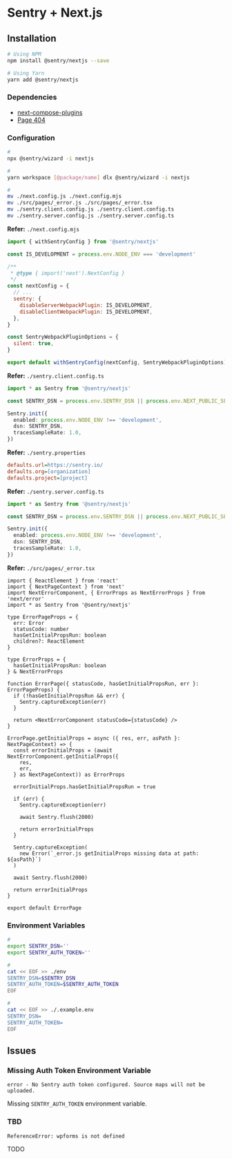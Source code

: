 # Sentry + Next.js

<!--
enabled: process.env.NODE_ENV !== 'development',
-->

<!--
Refer: src/app/layout.tsx

throw new Error('Sentry Example API Route Error')
-->

## Installation

```sh
# Using NPM
npm install @sentry/nextjs --save

# Using Yarn
yarn add @sentry/nextjs
```

### Dependencies

- [next-compose-plugins](/next.js/ext)
- [Page 404](/next.js/extend/page-404.md)

### Configuration

```sh
#
npx @sentry/wizard -i nextjs

#
yarn workspace [@package/name] dlx @sentry/wizard -i nextjs
```

```sh
#
mv ./next.config.js ./next.config.mjs
mv ./src/pages/_error.js ./src/pages/_error.tsx
mv ./sentry.client.config.js ./sentry.client.config.ts
mv ./sentry.server.config.js ./sentry.server.config.ts
```

**Refer:** `./next.config.mjs`

```mjs
import { withSentryConfig } from '@sentry/nextjs'

const IS_DEVELOPMENT = process.env.NODE_ENV === 'development'

/**
 * @type { import('next').NextConfig }
 */
const nextConfig = {
  // ...
  sentry: {
    disableServerWebpackPlugin: IS_DEVELOPMENT,
    disableClientWebpackPlugin: IS_DEVELOPMENT,
  },
}

const SentryWebpackPluginOptions = {
  silent: true,
}

export default withSentryConfig(nextConfig, SentryWebpackPluginOptions)
```

**Refer:** `./sentry.client.config.ts`

```ts
import * as Sentry from '@sentry/nextjs'

const SENTRY_DSN = process.env.SENTRY_DSN || process.env.NEXT_PUBLIC_SENTRY_DSN

Sentry.init({
  enabled: process.env.NODE_ENV !== 'development',
  dsn: SENTRY_DSN,
  tracesSampleRate: 1.0,
})
```

**Refer:** `./sentry.properties`

```ini
defaults.url=https://sentry.io/
defaults.org=[organization]
defaults.project=[project]
```

**Refer:** `./sentry.server.config.ts`

```ts
import * as Sentry from '@sentry/nextjs'

const SENTRY_DSN = process.env.SENTRY_DSN || process.env.NEXT_PUBLIC_SENTRY_DSN

Sentry.init({
  enabled: process.env.NODE_ENV !== 'development',
  dsn: SENTRY_DSN,
  tracesSampleRate: 1.0,
})
```

**Refer:** `./src/pages/_error.tsx`

```tsx
import { ReactElement } from 'react'
import { NextPageContext } from 'next'
import NextErrorComponent, { ErrorProps as NextErrorProps } from 'next/error'
import * as Sentry from '@sentry/nextjs'

type ErrorPageProps = {
  err: Error
  statusCode: number
  hasGetInitialPropsRun: boolean
  children?: ReactElement
}

type ErrorProps = {
  hasGetInitialPropsRun: boolean
} & NextErrorProps

function ErrorPage({ statusCode, hasGetInitialPropsRun, err }: ErrorPageProps) {
  if (!hasGetInitialPropsRun && err) {
    Sentry.captureException(err)
  }

  return <NextErrorComponent statusCode={statusCode} />
}

ErrorPage.getInitialProps = async ({ res, err, asPath }: NextPageContext) => {
  const errorInitialProps = (await NextErrorComponent.getInitialProps({
    res,
    err,
  } as NextPageContext)) as ErrorProps

  errorInitialProps.hasGetInitialPropsRun = true

  if (err) {
    Sentry.captureException(err)

    await Sentry.flush(2000)

    return errorInitialProps
  }

  Sentry.captureException(
    new Error(`_error.js getInitialProps missing data at path: ${asPath}`)
  )

  await Sentry.flush(2000)

  return errorInitialProps
}

export default ErrorPage
```

### Environment Variables

```sh
#
export SENTRY_DSN=''
export SENTRY_AUTH_TOKEN=''

#
cat << EOF >> ./env
SENTRY_DSN=$SENTRY_DSN
SENTRY_AUTH_TOKEN=$SENTRY_AUTH_TOKEN
EOF

#
cat << EOF >> ./.example.env
SENTRY_DSN=
SENTRY_AUTH_TOKEN=
EOF
```

## Issues

### Missing Auth Token Environment Variable

```log
error - No Sentry auth token configured. Source maps will not be uploaded.
```

Missing `SENTRY_AUTH_TOKEN` environment variable.

### TBD

```log
ReferenceError: wpforms is not defined
```

TODO

